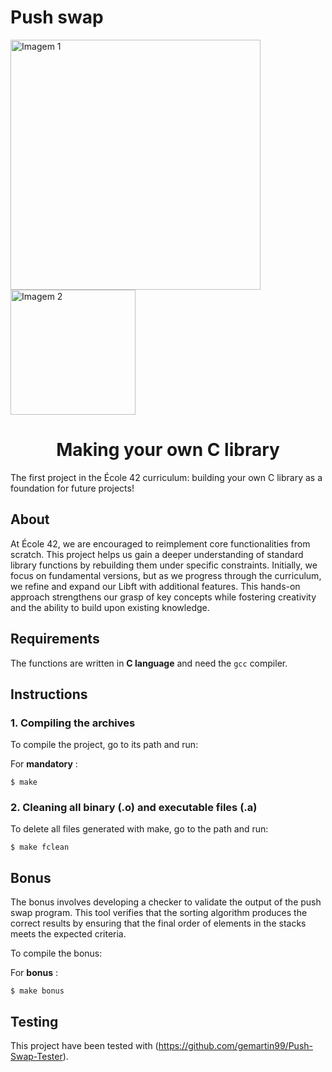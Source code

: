 # Push swap

<!DOCTYPE html>
<html lang="en">
<head>
    <meta charset="UTF-8">
    <meta name="viewport" content="width=device-width, initial-scale=1.0">
</head>
<body>
    <div class="header-container">
        <img src="https://raw.githubusercontent.com/ayogun/42-project-badges/main/covers/cover-libft-bonus.png" width="400" alt="Imagem 1"/>
        <img src="https://media0.giphy.com/media/v1.Y2lkPTc5MGI3NjExMjVvb2twZXN6eTg0NW9uY2JyNWFkeTk1dm53MGdua3JjZXJjdXN6bCZlcD12MV9pbnRlcm5hbF9naWZfYnlfaWQmY3Q9Zw/fXnx6vSSrzY92rTONJ/giphy.webp" width="200" alt="Imagem 2"/>
    </div>
</body>
</html>


<h1 align="center">Making your own C library</h1>

The first project in the École 42 curriculum: building your own C library as a foundation for future projects!

## About
At École 42, we are encouraged to reimplement core functionalities from scratch. This project helps us gain a deeper understanding of standard library functions by rebuilding them under specific constraints. Initially, we focus on fundamental versions, but as we progress through the curriculum, we refine and expand our Libft with additional features. This hands-on approach strengthens our grasp of key concepts while fostering creativity and the ability to build upon existing knowledge.

## Requirements
The functions are written in __C language__ and need the `gcc` compiler.

## Instructions

### 1. Compiling the archives

To compile the project, go to its path and run:

For __mandatory__ :
```
$ make
```
### 2. Cleaning all binary (.o) and executable files (.a)

To delete all files generated with make, go to the path and run:
```
$ make fclean
```
## Bonus
The bonus involves developing a checker to validate the output of the push swap program. This tool verifies that the sorting algorithm produces the correct results by ensuring that the final order of elements in the stacks meets the expected criteria.

To compile the bonus:

For __bonus__ :
```
$ make bonus
```

## Testing
This project have been tested with (https://github.com/gemartin99/Push-Swap-Tester).
